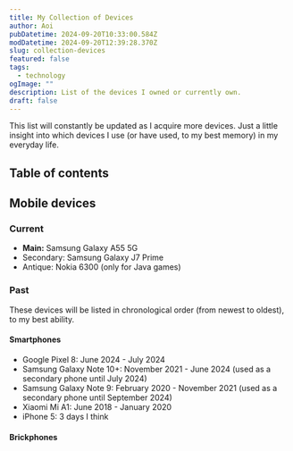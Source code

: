 ```yaml
---
title: My Collection of Devices
author: Aoi
pubDatetime: 2024-09-20T10:33:00.584Z
modDatetime: 2024-09-20T12:39:28.370Z
slug: collection-devices
featured: false
tags:
  - technology
ogImage: ""
description: List of the devices I owned or currently own.
draft: false
---
```


This list will constantly be updated as I acquire more devices. Just a little insight into which devices I use (or have used, to my best memory) in my everyday life.

## Table of contents

## Mobile devices

### Current
- **Main:** Samsung Galaxy A55 5G
- Secondary: Samsung Galaxy J7 Prime
- Antique: Nokia 6300 (only for Java games)

### Past
These devices will be listed in chronological order (from newest to oldest), to my best ability.

#### Smartphones
- Google Pixel 8: June 2024 - July 2024
- Samsung Galaxy Note 10+: November 2021 - June 2024 (used as a secondary phone until July 2024)
- Samsung Galaxy Note 9: February 2020 - November 2021 (used as a secondary phone until September 2024)
- Xiaomi Mi A1: June 2018 - January 2020
- iPhone 5: 3 days I think

#### Brickphones